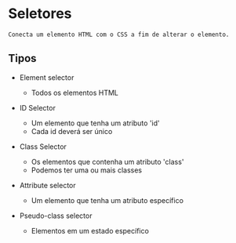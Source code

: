 
#   Seletores

    Conecta um elemento HTML com o CSS a fim de alterar o elemento.


## Tipos

* Element selector
    - Todos os elementos HTML

* ID Selector
    - Um elemento que tenha um atributo 'id'
    - Cada id deverá ser único

* Class Selector
    - Os elementos que contenha um atributo 'class'
    - Podemos ter uma ou mais classes

* Attribute selector
    - Um elemento que tenha um atributo específico
    
* Pseudo-class selector
    - Elementos em um estado específico

    